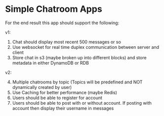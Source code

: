 # Simple Chatroom Apps

For the end result this app should support the following:

v1:

1. Chat should display most recent 500 messages or so
2. Use websocket for real time duplex communication between server and client
3. Store chat in s3 (maybe broken up into different blocks) and store metadata in either DynamoDB or RDB

v2:

4. Multiple chatrooms by topic (Topics will be predefined and NOT dynamically created by user)
5. Use Caching for better performance (maybe Redis)
6. Users should be able to register for account
7. Users should be able to post with or without account. If posting with account then display their username in messages
